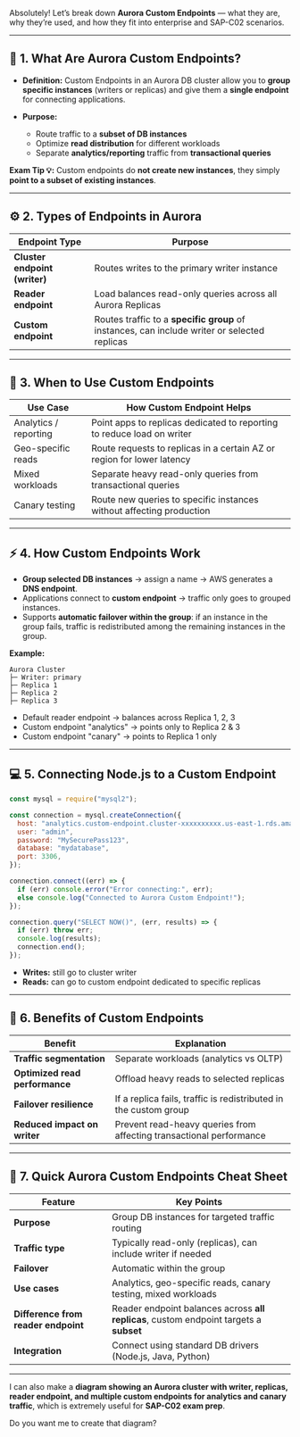 Absolutely! Let’s break down **Aurora Custom Endpoints** — what they are, why they’re used, and how they fit into enterprise and SAP-C02 scenarios.

---

## 🧭 1. What Are Aurora Custom Endpoints?

- **Definition:** Custom Endpoints in an Aurora DB cluster allow you to **group specific instances** (writers or replicas) and give them a **single endpoint** for connecting applications.
- **Purpose:**

  - Route traffic to a **subset of DB instances**
  - Optimize **read distribution** for different workloads
  - Separate **analytics/reporting** traffic from **transactional queries**

**Exam Tip 💡:** Custom endpoints do **not create new instances**, they simply **point to a subset of existing instances**.

---

## ⚙️ 2. Types of Endpoints in Aurora

| Endpoint Type                 | Purpose                                                                                      |
| ----------------------------- | -------------------------------------------------------------------------------------------- |
| **Cluster endpoint (writer)** | Routes writes to the primary writer instance                                                 |
| **Reader endpoint**           | Load balances read-only queries across all Aurora Replicas                                   |
| **Custom endpoint**           | Routes traffic to a **specific group** of instances, can include writer or selected replicas |

---

## 🔹 3. When to Use Custom Endpoints

| Use Case              | How Custom Endpoint Helps                                              |
| --------------------- | ---------------------------------------------------------------------- |
| Analytics / reporting | Point apps to replicas dedicated to reporting to reduce load on writer |
| Geo-specific reads    | Route requests to replicas in a certain AZ or region for lower latency |
| Mixed workloads       | Separate heavy read-only queries from transactional queries            |
| Canary testing        | Route new queries to specific instances without affecting production   |

---

## ⚡ 4. How Custom Endpoints Work

- **Group selected DB instances** → assign a name → AWS generates a **DNS endpoint**.
- Applications connect to **custom endpoint** → traffic only goes to grouped instances.
- Supports **automatic failover within the group**: if an instance in the group fails, traffic is redistributed among the remaining instances in the group.

**Example:**

```
Aurora Cluster
├─ Writer: primary
├─ Replica 1
├─ Replica 2
├─ Replica 3
```

- Default reader endpoint → balances across Replica 1, 2, 3
- Custom endpoint "analytics" → points only to Replica 2 & 3
- Custom endpoint "canary" → points to Replica 1 only

---

## 💻 5. Connecting Node.js to a Custom Endpoint

```javascript
const mysql = require("mysql2");

const connection = mysql.createConnection({
  host: "analytics.custom-endpoint.cluster-xxxxxxxxxx.us-east-1.rds.amazonaws.com",
  user: "admin",
  password: "MySecurePass123",
  database: "mydatabase",
  port: 3306,
});

connection.connect((err) => {
  if (err) console.error("Error connecting:", err);
  else console.log("Connected to Aurora Custom Endpoint!");
});

connection.query("SELECT NOW()", (err, results) => {
  if (err) throw err;
  console.log(results);
  connection.end();
});
```

- **Writes:** still go to cluster writer
- **Reads:** can go to custom endpoint dedicated to specific replicas

---

## 🔹 6. Benefits of Custom Endpoints

| Benefit                        | Explanation                                                         |
| ------------------------------ | ------------------------------------------------------------------- |
| **Traffic segmentation**       | Separate workloads (analytics vs OLTP)                              |
| **Optimized read performance** | Offload heavy reads to selected replicas                            |
| **Failover resilience**        | If a replica fails, traffic is redistributed in the custom group    |
| **Reduced impact on writer**   | Prevent read-heavy queries from affecting transactional performance |

---

## 🧾 7. Quick Aurora Custom Endpoints Cheat Sheet

| Feature                             | Key Points                                                                             |
| ----------------------------------- | -------------------------------------------------------------------------------------- |
| **Purpose**                         | Group DB instances for targeted traffic routing                                        |
| **Traffic type**                    | Typically read-only (replicas), can include writer if needed                           |
| **Failover**                        | Automatic within the group                                                             |
| **Use cases**                       | Analytics, geo-specific reads, canary testing, mixed workloads                         |
| **Difference from reader endpoint** | Reader endpoint balances across **all replicas**, custom endpoint targets a **subset** |
| **Integration**                     | Connect using standard DB drivers (Node.js, Java, Python)                              |

---

I can also make a **diagram showing an Aurora cluster with writer, replicas, reader endpoint, and multiple custom endpoints for analytics and canary traffic**, which is extremely useful for **SAP-C02 exam prep**.

Do you want me to create that diagram?
